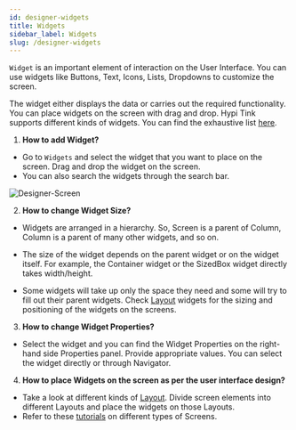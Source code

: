 ```yaml
---
id: designer-widgets
title: Widgets
sidebar_label: Widgets
slug: /designer-widgets
---
```


`Widget` is an important element of interaction on the User Interface. You can use widgets like Buttons, Text, Icons, Lists, Dropdowns to customize the screen. 

The widget either displays the data or carries out the required functionality. You can place widgets on the screen with drag and drop. Hypi Tink supports different kinds of widgets. You can find the exhaustive list [here](widget-groups.md).

1. **How to add Widget?**

+ Go to `Widgets` and select the widget that you want to place on the screen. Drag and drop the widget on the screen.
+ You can also search the widgets through the search bar.

![Designer-Screen](/img/Designer-Widgets-1.PNG)

2. **How to change Widget Size?**

+ Widgets are arranged in a hierarchy. So, Screen is a parent of Column, Column is a parent of many other widgets, and so on.

+ The size of the widget depends on the parent widget or on the widget itself. For example, the Container widget or the SizedBox widget directly takes width/height.

+ Some widgets will take up only the space they need and some will try to fill out their parent widgets. Check [Layout](widget-layout.md) widgets for the sizing and positioning of the widgets on the screens.

3. **How to change Widget Properties?**

+ Select the widget and you can find the Widget Properties on the right-hand side Properties panel. Provide appropriate values. You can select the widget directly or through Navigator.

4. **How to place Widgets on the screen as per the user interface design?**

+ Take a look at different kinds of [Layout](widget-layout.md).  Divide screen elements into different Layouts and place the widgets on those Layouts.
 + Refer to these [tutorials](#) on different types of Screens.


